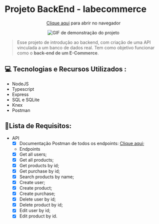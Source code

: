 # Projeto BackEnd - labecommerce

<div align="center">
<p><a href="#">Clique aqui</a> para abrir no navegador<p/>
<img src="#" alt="GIF de demonstração do projeto">
</div>

> Esse projeto de introdução ao backend, com criação de uma API vinculada a um banco de dados real. Tem como objetivo funcionar como o **back-end de um E-Commerce**.

## 💻 Tecnologias e Recursos Utilizados : 
* NodeJS
* Typescript
* Express
* SQL e SQLite
* Knex
* Postman

## 📝Lista de Requisitos:
- API 
  - [x] Documentação Postman de todos os endpoints: <a href="https://documenter.getpostman.com/view/24823165/2s93RWPrGi#d1aae7f5-7a71-4a4f-baa7-0d2ceb8b8fe5">Clique aqui</a>;
  - Endpoints 
  - [x] Get all users;
  - [x] Get all products;
  - [x] Get products by id;
  - [x] Get purchase by id;
  - [x] Search products by name;
  - [x] Create user;
  - [x] Create product;
  - [x] Create purchase;
  - [x] Delete user by id;
  - [x] Delete product by id;
  - [x] Edit user by id;
  - [x] Edit product by id.
